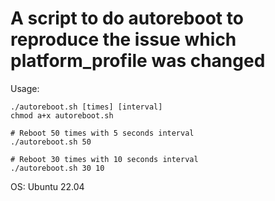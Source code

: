 A script to do autoreboot to reproduce the issue which platform_profile was changed
===

Usage:
```
./autoreboot.sh [times] [interval]
chmod a+x autoreboot.sh
 
# Reboot 50 times with 5 seconds interval
./autoreboot.sh 50

# Reboot 30 times with 10 seconds interval
./autoreboot.sh 30 10
```
OS: Ubuntu 22.04
